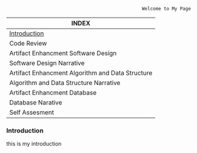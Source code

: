                                                      Welcome to My Page

| INDEX |
| ----- |
| [Introduction](#introduction) |
| Code Review|
| Artifact Enhancment Software Design |
| Software Design Narrative |
| Artifact Enhancment Algorithm and Data Structure |
| Algorithm and Data Structure Narrative |
| Artifact Enhancment Database |
| Database Narative |
| Self Assesment |




  
  
 ### Introduction
 this is my introduction
  
  
  
